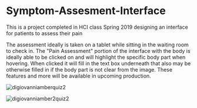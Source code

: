 # Symptom-Assesment-Interface
This is a project completed in HCI class Spring 2019 designing an interface for patients to assess their pain

The assessment ideally is taken on a tablet while sitting in the waiting room to check in.
The "Pain Assessment" portion of the interface with the body is ideally able to be clicked on and will highlight the specific body part when hovering. When clicked it will fill in the text box underneath that also may be otherwise filled in if the body part is not clear from the image. These features and more will be available in upcoming production.

![digiovanniamberquiz2](https://user-images.githubusercontent.com/51376713/58997226-3e968300-87c1-11e9-934d-7285e0b483ab.JPG)

![digiovanniamber2quiz2](https://user-images.githubusercontent.com/51376713/58997435-40ad1180-87c2-11e9-9e81-a557c37c9584.JPG)
